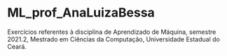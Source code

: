 # ML_prof_AnaLuizaBessa
Exercícios referentes à disciplina de Aprendizado de Máquina, semestre 2021.2, Mestrado em Ciências da Computação, Universidade Estadual do Ceará.
